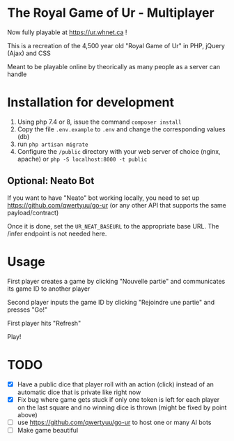 # The Royal Game of Ur - Multiplayer

Now fully playable at https://ur.whnet.ca !

This is a recreation of the 4,500 year old "Royal Game of Ur" in PHP, jQuery (Ajax) and CSS

Meant to be playable online by theorically as many people as a server can handle

# Installation for development

1. Using php 7.4 or 8, issue the command `composer install`
2. Copy the file `.env.example` to `.env` and change the corresponding values (db)
3. run `php artisan migrate`
4. Configure the `/public` directory with your web server of choice (nginx, apache) or `php -S localhost:8000 -t public`

## Optional: Neato Bot

If you want to have "Neato" bot working locally, you need to set up https://github.com/qwertyuu/go-ur (or any other API that supports the same payload/contract)

Once it is done, set the `UR_NEAT_BASEURL` to the appropriate base URL. The /infer endpoint is not needed here.

# Usage

First player creates a game by clicking "Nouvelle partie" and communicates its game ID to another player

Second player inputs the game ID by clicking "Rejoindre une partie" and presses "Go!"

First player hits "Refresh"

Play!

# TODO

- [x] Have a public dice that player roll with an action (click) instead of an automatic dice that is private like right now
- [x] Fix bug where game gets stuck if only one token is left for each player on the last square and no winning dice is thrown (might be fixed by point above)
- [ ] use https://github.com/qwertyuu/go-ur to host one or many AI bots
- [ ] Make game beautiful
